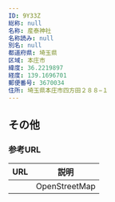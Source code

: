 ```yaml
---
ID: 9Y33Z
総称: null
名称: 産泰神社
名称読み: null
別名: null
都道府県: 埼玉県
区域: 本庄市
緯度: 36.2219897
経度: 139.1696701
郵便番号: 3670034
住所: 埼玉県本庄市四方田２８８−１
---
```


## その他

### 参考URL

| URL | 説明          |
| --- | ------------- |
|     | OpenStreetMap |
